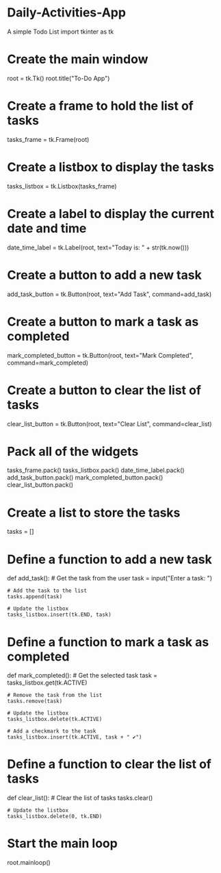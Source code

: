 # Daily-Activities-App
A simple Todo List
import tkinter as tk

# Create the main window
root = tk.Tk()
root.title("To-Do App")

# Create a frame to hold the list of tasks
tasks_frame = tk.Frame(root)

# Create a listbox to display the tasks
tasks_listbox = tk.Listbox(tasks_frame)

# Create a label to display the current date and time
date_time_label = tk.Label(root, text="Today is: " + str(tk.now()))

# Create a button to add a new task
add_task_button = tk.Button(root, text="Add Task", command=add_task)

# Create a button to mark a task as completed
mark_completed_button = tk.Button(root, text="Mark Completed", command=mark_completed)

# Create a button to clear the list of tasks
clear_list_button = tk.Button(root, text="Clear List", command=clear_list)

# Pack all of the widgets
tasks_frame.pack()
tasks_listbox.pack()
date_time_label.pack()
add_task_button.pack()
mark_completed_button.pack()
clear_list_button.pack()

# Create a list to store the tasks
tasks = []

# Define a function to add a new task
def add_task():
    # Get the task from the user
    task = input("Enter a task: ")

    # Add the task to the list
    tasks.append(task)

    # Update the listbox
    tasks_listbox.insert(tk.END, task)

# Define a function to mark a task as completed
def mark_completed():
    # Get the selected task
    task = tasks_listbox.get(tk.ACTIVE)

    # Remove the task from the list
    tasks.remove(task)

    # Update the listbox
    tasks_listbox.delete(tk.ACTIVE)

    # Add a checkmark to the task
    tasks_listbox.insert(tk.ACTIVE, task + " ✔")

# Define a function to clear the list of tasks
def clear_list():
    # Clear the list of tasks
    tasks.clear()

    # Update the listbox
    tasks_listbox.delete(0, tk.END)

# Start the main loop
root.mainloop()
